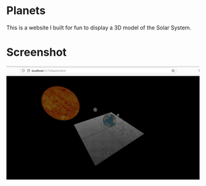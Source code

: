 # Planets
This is a website I built for fun to display a 3D model of the Solar System.
# Screenshot
![Alt Text](doc/screenshot.png)

